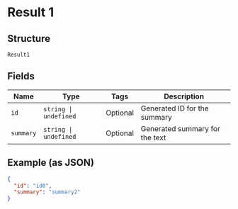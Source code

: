 
# Result 1

## Structure

`Result1`

## Fields

| Name | Type | Tags | Description |
|  --- | --- | --- | --- |
| `id` | `string \| undefined` | Optional | Generated ID for the summary |
| `summary` | `string \| undefined` | Optional | Generated summary for the text |

## Example (as JSON)

```json
{
  "id": "id0",
  "summary": "summary2"
}
```

